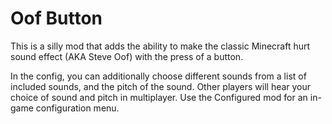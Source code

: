 # Oof Button

This is a silly mod that adds the ability to make the classic Minecraft hurt sound effect (AKA Steve Oof) with the press of a button.

In the config, you can additionally choose different sounds from a list of included sounds, and the pitch of the sound.
Other players will hear your choice of sound and pitch in multiplayer.
Use the Configured mod for an in-game configuration menu.
